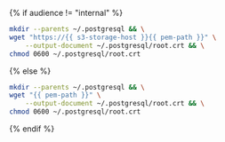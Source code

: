 {% if audience != "internal" %}

```bash
mkdir --parents ~/.postgresql && \
wget "https://{{ s3-storage-host }}{{ pem-path }}" \
    --output-document ~/.postgresql/root.crt && \
chmod 0600 ~/.postgresql/root.crt
```

{% else %}

```bash
mkdir --parents ~/.postgresql && \
wget "{{ pem-path }}" \
    --output-document ~/.postgresql/root.crt && \
chmod 0600 ~/.postgresql/root.crt
```

{% endif %}
